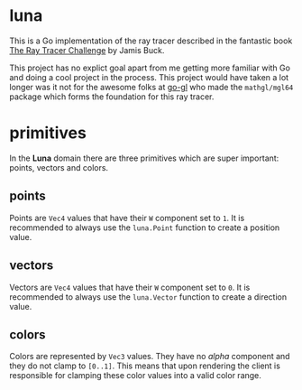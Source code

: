 # luna
This is a Go implementation of the ray tracer described in the fantastic book [The Ray Tracer Challenge](http://raytracerchallenge.com/) by Jamis Buck.

This project has no explict goal apart from me getting more familiar with Go and doing a cool project in the process. This project would have taken a lot longer was it not for the awesome folks at  [go-gl](https://github.com/go-gl/mathgl) who made the `mathgl/mgl64` package which forms the foundation for this ray tracer.

# primitives
In the **Luna** domain there are three primitives which are super important: points, vectors and colors.

## points
Points are `Vec4` values that have their `W` component set to `1`. It is recommended to always use the `luna.Point` function to create a position value.

## vectors
Vectors are `Vec4` values that have their `W` component set to `0`. It is recommended to always use the `luna.Vector` function to create a direction value.

## colors
Colors are represented by `Vec3` values. They have no *alpha* component and they do not clamp to `[0..1]`. This means that upon rendering the client is responsible for clamping these color values into a valid color range.